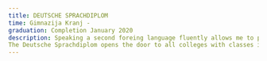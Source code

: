 ```yaml
---
title: DEUTSCHE SPRACHDIPLOM
time: Gimnazija Kranj -
graduation: Completion January 2020
description: Speaking a second foreing language fluently allows me to pristinely interract with german-speaking people and the culture they represent. 
The Deutsche Sprachdiplom opens the door to all colleges with classes in german language.
---
```

